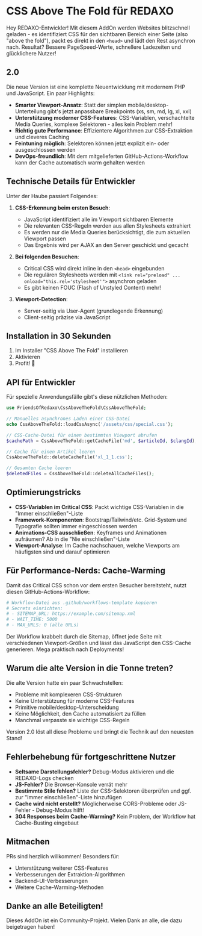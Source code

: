 # CSS Above The Fold für REDAXO

Hey REDAXO-Entwickler! Mit diesem AddOn werden Websites blitzschnell geladen - es identifiziert CSS für den sichtbaren Bereich einer Seite (also "above the fold"), packt es direkt in den `<head>` und lädt den Rest asynchron nach. Resultat? Bessere PageSpeed-Werte, schnellere Ladezeiten und glücklichere Nutzer!

## 2.0

Die neue Version ist eine komplette Neuentwicklung mit modernem PHP und JavaScript. Ein paar Highlights:

- **Smarter Viewport-Ansatz**: Statt der simplen mobile/desktop-Unterteilung gibt's jetzt anpassbare Breakpoints (xs, sm, md, lg, xl, xxl)
- **Unterstützung moderner CSS-Features**: CSS-Variablen, verschachtelte Media Queries, komplexe Selektoren - alles kein Problem mehr!
- **Richtig gute Performance**: Effizientere Algorithmen zur CSS-Extraktion und cleveres Caching
- **Feintuning möglich**: Selektoren können jetzt explizit ein- oder ausgeschlossen werden
- **DevOps-freundlich**: Mit dem mitgelieferten GitHub-Actions-Workflow kann der Cache automatisch warm gehalten werden

## Technische Details für Entwickler

Unter der Haube passiert Folgendes:

1. **CSS-Erkennung beim ersten Besuch**:
   - JavaScript identifiziert alle im Viewport sichtbaren Elemente
   - Die relevanten CSS-Regeln werden aus allen Stylesheets extrahiert
   - Es werden nur die Media Queries berücksichtigt, die zum aktuellen Viewport passen
   - Das Ergebnis wird per AJAX an den Server geschickt und gecacht

2. **Bei folgenden Besuchen**:
   - Critical CSS wird direkt inline in den `<head>` eingebunden
   - Die regulären Stylesheets werden mit `<link rel="preload" ... onload="this.rel='stylesheet'">` asynchron geladen
   - Es gibt keinen FOUC (Flash of Unstyled Content) mehr!

3. **Viewport-Detection**:
   - Server-seitig via User-Agent (grundlegende Erkennung)
   - Client-seitig präzise via JavaScript

## Installation in 30 Sekunden

1. Im Installer "CSS Above The Fold" installieren
2. Aktivieren
3. Profit! 🚀

## API für Entwickler

Für spezielle Anwendungsfälle gibt's diese nützlichen Methoden:

```php
use FriendsOfRedaxo\CssAboveTheFold\CssAboveTheFold;

// Manuelles asynchrones Laden einer CSS-Datei
echo CssAboveTheFold::loadCssAsync('/assets/css/special.css');

// CSS-Cache-Datei für einen bestimmten Viewport abrufen
$cachePath = CssAboveTheFold::getCacheFile('md', $articleId, $clangId);

// Cache für einen Artikel leeren
CssAboveTheFold::deleteCacheFile('xl_1_1.css');

// Gesamten Cache leeren
$deletedFiles = CssAboveTheFold::deleteAllCacheFiles();
```

## Optimierungstricks

- **CSS-Variablen im Critical CSS**: Packt wichtige CSS-Variablen in die "Immer einschließen"-Liste
- **Framework-Komponenten**: Bootstrap/Tailwind/etc. Grid-System und Typografie sollten immer eingeschlossen werden
- **Animations-CSS ausschließen**: Keyframes und Animationen aufräumen? Ab in die "Nie einschließen"-Liste
- **Viewport-Analyse**: Im Cache nachschauen, welche Viewports am häufigsten sind und darauf optimieren

## Für Performance-Nerds: Cache-Warming

Damit das Critical CSS schon vor dem ersten Besucher bereitsteht, nutzt diesen GitHub-Actions-Workflow:

```yaml
# Workflow-Datei aus .github/workflows-template kopieren
# Secrets einrichten:
# - SITEMAP_URL: https://example.com/sitemap.xml
# - WAIT_TIME: 5000
# - MAX_URLS: 0 (alle URLs)
```

Der Workflow krabbelt durch die Sitemap, öffnet jede Seite mit verschiedenen Viewport-Größen und lässt das JavaScript den CSS-Cache generieren. Mega praktisch nach Deployments!

## Warum die alte Version in die Tonne treten?

Die alte Version hatte ein paar Schwachstellen:
- Probleme mit komplexeren CSS-Strukturen
- Keine Unterstützung für moderne CSS-Features
- Primitive mobile/desktop-Unterscheidung
- Keine Möglichkeit, den Cache automatisiert zu füllen
- Manchmal verpasste sie wichtige CSS-Regeln

Version 2.0 löst all diese Probleme und bringt die Technik auf den neuesten Stand!

## Fehlerbehebung für fortgeschrittene Nutzer

- **Seltsame Darstellungsfehler?** Debug-Modus aktivieren und die REDAXO-Logs checken
- **JS-Fehler?** Die Browser-Konsole verrät mehr
- **Bestimmte Stile fehlen?** Liste der CSS-Selektoren überprüfen und ggf. zur "Immer einschließen"-Liste hinzufügen
- **Cache wird nicht erstellt?** Möglicherweise CORS-Probleme oder JS-Fehler - Debug-Modus hilft!
- **304 Responses beim Cache-Warming?** Kein Problem, der Workflow hat Cache-Busting eingebaut

## Mitmachen

PRs sind herzlich willkommen! Besonders für:
- Unterstützung weiterer CSS-Features
- Verbesserungen der Extraktion-Algorithmen
- Backend-UI-Verbesserungen
- Weitere Cache-Warming-Methoden

## Danke an alle Beteiligten!

Dieses AddOn ist ein Community-Projekt. Vielen Dank an alle, die dazu beigetragen haben!
